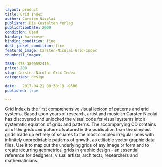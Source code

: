 ```yaml
---
layout: product
title: Grid Index
author: Carsten Nicolai 
publisher: Die Gestalten Verlag
publicationDate: 2009
condition: Used
binding: hardcover
binding_condition: fine
dust_jacket_condition: fine
featured_image: Carsten-Nicolai-Grid-Index
thumbnail_images:

ISBN: 978-3899552416
price: 200
slug: Carsten-Nicolai-Grid-Index
categories: design

date:   2017-04-21 08:38:18 -0500
published: true

---
```



Grid Index is the first comprehensive visual lexicon of patterns and grid systems. Based upon years of research, artist and musician Carsten Nicolai has discovered and unlocked the visual code for visual systems into a systematic equation of grids and patterns. The accompanying CD contains all of the grids and patterns featured in the publication from the simplest grids made up entirely of squares to the most complex irregular ones with infinitely unpredictable patterns of growth, as editable vector graphic data files. Use it to map out the underlying grids of any image or form and to create recurring geometrical grids in graphic design - an essential reference for designers, visual artists, architects, researchers and mathematicians.